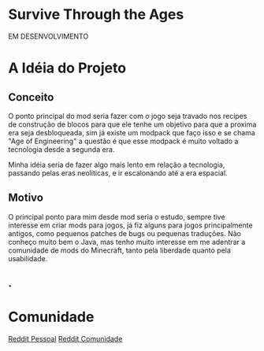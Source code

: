 # Survive Through the Ages

EM DESENVOLVIMENTO

# A Idéia do Projeto
## Conceito

O ponto principal do mod seria fazer com o jogo seja travado nos recipes de construção de blocos para que ele tenhe um objetivo para que a proxima era seja desbloqueada, sim já existe um modpack que faço isso e se chama "Age of Engineering" a questão é que esse modpack é muito voltado a tecnologia desde a segunda era.
    
Minha idéia seria de fazer algo mais lento em relação a tecnologia, passando pelas eras neoliticas, e ir escalonando até a era espacial.

## Motivo

O principal ponto para mim desde mod seria o estudo, sempre tive interesse em criar mods para jogos, já fiz alguns para jogos principalmente antigos, como pequenos patches de bugs ou pequenas traduções.
Não conheço muito bem o Java, mas tenho muito interesse em me adentrar a comunidade de mods do Minecraft, tanto pela liberdade quanto pela usabilidade.

## .

# Comunidade

[Reddit Pessoal](https://reddit.com/user/devbarreto)
[Reddit Comunidade](https://reddit.com/)